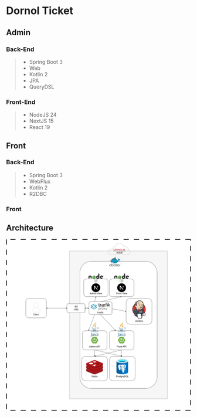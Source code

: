 # Dornol Ticket

## Admin

### Back-End

> - Spring Boot 3
> - Web
> - Kotlin 2
> - JPA
> - QueryDSL

### Front-End

> - NodeJS 24
> - NextJS 15
> - React 19


## Front

### Back-End

> - Spring Boot 3
> - WebFlux
> - Kotlin 2
> - R2DBC


### Front



## Architecture

![Dornol Ticket Architecture Diagram](diagram.webp)
